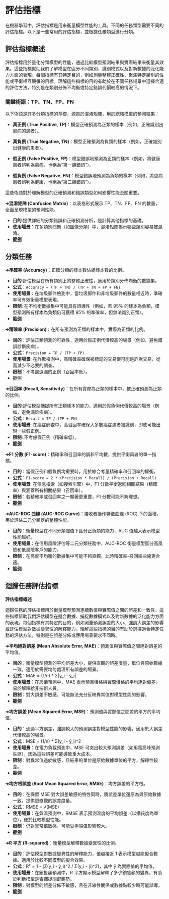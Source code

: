 # 評估指標

在機器學習中，評估指標是用來衡量模型性能的工具。不同的任務類型需要不同的評估指標。以下是一些常用的評估指標，並根據任務類型進行分類。

## 評估指標概述

評估指標用於量化分類模型的性能，通過比較模型預測結果與實際結果來衡量其效果。這些指標幫助我們了解模型在區分不同類別、識別模式以及對新數據的泛化能力方面的表現。每個指標有其特定目的，例如測量整體正確性、聚焦特定類別的性能或平衡相互競爭的目標。理解這些指標的目的有助於在不同任務場景中選擇合適的評估方法，特別是在類別分佈不均衡或特定錯誤代價較高的情況下。

### 關鍵術語：TP、TN、FP、FN

以下術語是許多分類指標的基礎，源自於混淆矩陣，用於總結模型的預測結果：

- **真正例 (True Positive, TP)**：模型正確預測為正類的樣本（例如，正確識別出患病的患者）。

- **真負例 (True Negative, TN)**：模型正確預測為負類的樣本（例如，正確識別出健康的患者）。

- **假正例 (False Positive, FP)**：模型錯誤地預測為正類的樣本（例如，將健康患者誤判為患病，也稱為“第一類錯誤”）。

- **假負例 (False Negative, FN)**：模型錯誤地預測為負類的樣本（例如，將患病患者誤判為健康，也稱為“第二類錯誤”）。

這些術語對於理解模型的正確預測和錯誤類型如何影響性能至關重要。

**➜混淆矩陣 (Confusion Matrix)**：以表格形式展示 TP、TN、FP、FN 的數量，全面呈現模型的預測性能。  
- **目的**:提供詳細的分類錯誤和正確預測分析，是計算其他指標的基礎。  
- **使用場景**：在多類別問題（如圖像分類）中，混淆矩陣揭示哪些類別容易被混淆。  
- [**範例**](confusion_matrix.ipynb)  



## 分類任務

**➜準確率 (Accuracy)**：正確分類的樣本數佔總樣本數的比例。  
- **目的**:評估模型在所有類別上的整體正確性，適用於類別分佈均衡的數據集。  
- **公式**：`Accuracy = (TP + TN) / (TP + TN + FP + FN)`  
- **使用場景**：在垃圾郵件檢測中，當垃圾郵件和非垃圾郵件的數量相近時，準確率可有效衡量模型表現。  
- **限制**: 在不均衡數據集中可能具有誤導性（例如，若 95% 的樣本為負類，模型預測所有樣本為負類仍可獲得 95% 的準確率，但無法識別正類）。  
- [**範例**](accuracy.ipynb)  

**➜精確率 (Precision)**：在所有預測為正類的樣本中，實際為正類的比例。  
- **目的**：評估正類預測的可靠性，適用於假正例代價較高的場景（例如，避免錯誤診斷疾病）。   
- **公式**：`Precision = TP / (TP + FP)`   
- **使用場景**: 在詐欺檢測中，高精確率確保被標記的交易很可能是詐欺交易，從而減少不必要的調查。  
- **限制**：不考慮遺漏的正例（召回率低）。  
- [範例](precision.ipynb)  

**➜召回率 (Recall, Sensitivity)**：在所有實際為正類的樣本中，被正確預測為正類的比例。    
- **目的**:評估模型捕捉所有正類樣本的能力，適用於假負例代價較高的場景（例如，避免漏診疾病）。  
- **公式**：`Recall = TP / (TP + FN)`  
- **使用場景**: 在癌症篩查中，高召回率確保大多數癌症患者被識別，即使可能出現一些假正例。  
- **限制**: 不考慮假正例（精確率低）。  
- [**範例**](recall.ipynb)  

**➜F1 分數 (F1-score)**：精確率和召回率的調和平均數，提供平衡兩者的單一指標。  
- **目的**：當假正例和假負例均重要時，用於綜合考量精確率和召回率的權衡。  
- **公式**：`F1-score = 2 * (Precision * Recall) / (Precision + Recall)`  
- **使用場景**: 在信息檢索（如搜索引擎）中，F1 分數平衡返回相關結果（精確率）與涵蓋所有相關結果（召回率）。  
- **限制**：若精確率或召回率之一顯著更重要，F1 分數可能不夠理想。  
- [**範例**](f1_score.ipynb)  

**➜AUC-ROC 曲線 (AUC-ROC Curve)**：接收者操作特徵曲線 (ROC) 下的面積，用於評估二元分類器的整體性能。    
- **目的**：衡量模型在不同分類閾值下區分正負類的能力，AUC 值越大表示模型性能越好。  
- **使用場景**：在信用風險評估等二元分類任務中，AUC-ROC 衡量模型區分高風險和低風險客戶的能力。  
- **限制**：在高度不均衡的數據集中可能不夠直觀，此時精確率-召回率曲線更合適。  
- [**範例**](auc_roc_curve.ipynb)  



## 迴歸任務評估指標

**評估指標概述**

迴歸任務的評估指標用於衡量模型預測連續數值與實際值之間的誤差和一致性。這些指標幫助我們評估模型在擬合數據、捕捉數據模式以及對新數據的泛化能力方面的表現。每個指標有其特定的目的，例如測量預測誤差的大小、強調大誤差的影響或評估模型對數據變異性的解釋能力。理解這些指標的目的有助於選擇適合特定任務的評估方法，特別是在誤差分佈或應用場景要求不同時。


**➜平均絕對誤差 (Mean Absolute Error, MAE)**：預測值與實際值之間絕對誤差的平均值。

- **目的**：衡量模型預測的平均誤差大小，提供直觀的誤差度量，單位與原始數據一致。適用於需要均勻處理所有誤差的場景。  
- **公式**：MAE = (1/n) * Σ|y_i - ŷ_i|  
- **使用場景**：在房價預測中，MAE 表示預測價格與實際價格的平均絕對偏差，易於解釋給非技術人員。  
- **限制**：對大誤差不敏感，可能無法充分反映異常值對模型性能的影響。  
- [**範例**](mae.ipynb)


**➜均方誤差 (Mean Squared Error, MSE)**：預測值與實際值之間差的平方的平均值。

- **目的**：通過平方誤差，強調較大的預測誤差對模型性能的影響，適用於大誤差代價較高的場景。  
- **公式**：MSE = (1/n) * Σ(y_i - ŷ_i)^2  
- **使用場景**：在電力負載預測中，MSE 可突出較大預測誤差（如用電高峰預測失誤），因為這些誤差可能導致重大成本。  
- **限制**：對異常值過於敏感，且結果的單位是原始數據單位的平方，解釋性較差。  
- [**範例**](mse.ipynb)


**➜均方根誤差 (Root Mean Squared Error, RMSE)**：均方誤差的平方根。

- **目的**：在保留 MSE 對大誤差敏感的特性同時，將誤差單位還原為與原始數據一致，提供更直觀的誤差度量。  
- **公式**：RMSE = √(MSE)
- **使用場景**：在氣溫預測中，RMSE 表示預測溫度的平均誤差（以攝氏度為單位），便於比較模型性能。
- **限制**：仍對異常值敏感，可能受極端值影響較大。
- [**範例**](rmse.ipynb)


**➜R 平方 (R-squared)**：衡量模型解釋數據變異性的比例。

- **目的**：評估模型對數據變異性的解釋能力，值越接近 1 表示模型越能擬合數據。適用於比較不同模型的擬合效果。  
- **公式**：R² = 1 - (Σ(y_i - ŷ_i)^2 / Σ(y_i - ȳ)^2)，其中 ȳ 為實際值的平均值。  
- **使用場景**：在銷售額預測中，R 平方顯示模型解釋了多少銷售額的變異，有助於判斷模型是否捕捉關鍵趨勢。  
- **限制**：對模型的誤差分佈不敏感，且在非線性關係或數據點較少時可能誤導。
- [**範例**](r_squared.ipynb)

